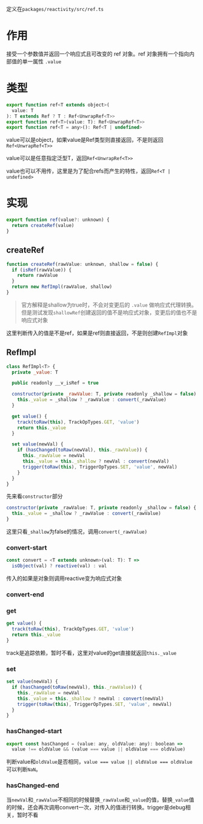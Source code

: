 定义在`packages/reactivity/src/ref.ts`

# 作用

接受一个参数值并返回一个响应式且可改变的 ref 对象。ref 对象拥有一个指向内部值的单一属性 `.value`

# 类型

```js
export function ref<T extends object>(
  value: T
): T extends Ref ? T : Ref<UnwrapRef<T>>
export function ref<T>(value: T): Ref<UnwrapRef<T>>
export function ref<T = any>(): Ref<T | undefined>
```

value可以是object，如果value是Ref类型则直接返回，不是则返回`Ref<UnwrapRef<T>>`

value可以是任意指定泛型T，返回`Ref<UnwrapRef<T>>`

value也可以不用传，这里是为了配合refs而产生的特性，返回`Ref<T | undefined>`

# 实现

```js
export function ref(value?: unknown) {
  return createRef(value)
}
```

## createRef

```js
function createRef(rawValue: unknown, shallow = false) {
  if (isRef(rawValue)) {
    return rawValue
  }
  return new RefImpl(rawValue, shallow)
}
```

> 官方解释是shallow为true时，不会对变更后的 `.value` 做响应式代理转换。但是测试发现`shallowRef`创建返回的值不是响应式对象，变更后的值也不是响应式对象

这里判断传入的值是不是ref，如果是ref则直接返回，不是则创建`RefImpl`对象

## RefImpl

```js
class RefImpl<T> {
  private _value: T

  public readonly __v_isRef = true

  constructor(private _rawValue: T, private readonly _shallow = false) {
    this._value = _shallow ? _rawValue : convert(_rawValue)
  }

  get value() {
    track(toRaw(this), TrackOpTypes.GET, 'value')
    return this._value
  }

  set value(newVal) {
    if (hasChanged(toRaw(newVal), this._rawValue)) {
      this._rawValue = newVal
      this._value = this._shallow ? newVal : convert(newVal)
      trigger(toRaw(this), TriggerOpTypes.SET, 'value', newVal)
    }
  }
}
```

先来看`constructor`部分

```js
constructor(private _rawValue: T, private readonly _shallow = false) {
  this._value = _shallow ? _rawValue : convert(_rawValue)
}
```

这里只看`_shallow`为false的情况，调用`convert(_rawValue)`

### convert-start

```js
const convert = <T extends unknown>(val: T): T =>
  isObject(val) ? reactive(val) : val
```

传入的如果是对象则调用reactive变为响应式对象

### convert-end

### get

```js
get value() {
  track(toRaw(this), TrackOpTypes.GET, 'value')
  return this._value
}
```

track是追踪依赖，暂时不看，这里对value的get直接就返回`this._value`

### set

```js
set value(newVal) {
  if (hasChanged(toRaw(newVal), this._rawValue)) {
    this._rawValue = newVal
    this._value = this._shallow ? newVal : convert(newVal)
    trigger(toRaw(this), TriggerOpTypes.SET, 'value', newVal)
  }
}
```

### hasChanged-start

```js
export const hasChanged = (value: any, oldValue: any): boolean =>
  value !== oldValue && (value === value || oldValue === oldValue)
```

判断value和`oldValue`是否相同，`value === value || oldValue === oldValue`可以判断`NaN`。

### hasChanged-end

当`newVal`和`_rawValue`不相同的时候替换`_rawValue`和`_value`的值，替换`_value`值的时候，还会再次调用convert一次，对传入的值进行转换。trigger是debug相关，暂时不看
